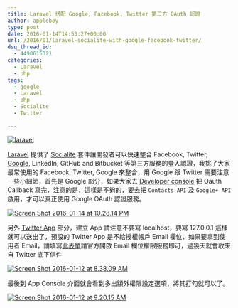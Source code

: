 ```yaml
---
title: Laravel 搭配 Google, Facebook, Twitter 第三方 OAuth 認證
author: appleboy
type: post
date: 2016-01-14T14:53:27+00:00
url: /2016/01/laravel-socialite-with-google-facebook-twitter/
dsq_thread_id:
  - 4490615321
categories:
  - Laravel
  - php
tags:
  - google
  - Laravel
  - php
  - Socialite
  - Twitter

---
```

<a data-flickr-embed="true"  href="https://www.flickr.com/photos/appleboy/23493872563/in/dateposted-public/" title="laravel"><img src="https://i1.wp.com/farm2.staticflickr.com/1655/23493872563_4f01a9c336_o.png?resize=400%2C400&#038;ssl=1" alt="laravel" data-recalc-dims="1" /></a>

[Laravel][1] 提供了 [Socialite][2] 套件讓開發者可以快速整合 Facebook, Twitter, [Google][3], LinkedIn, GitHub and Bitbucket 等第三方服務的登入認證，我挑了大家最常使用的 Facebook, Twitter, Google 來整合，用 Google 跟 Twitter 需要注意一些小細節，首先是 Google 部分，如果大家去 [Developer console][4] 把 Oauth Callback 寫完，注意的是，這樣是不夠的，要去把 `Contacts API` 及 `Google+ API` 啟用，才可以真正使用 Google OAuth 認證服務。

<!--more-->

<a data-flickr-embed="true"  href="https://www.flickr.com/photos/appleboy/24267964012/in/dateposted-public/" title="Screen Shot 2016-01-14 at 10.28.14 PM"><img src="https://i2.wp.com/farm2.staticflickr.com/1673/24267964012_3308c7aa69_z.jpg?resize=640%2C167&#038;ssl=1" alt="Screen Shot 2016-01-14 at 10.28.14 PM" data-recalc-dims="1" /></a>

另外 [Twitter App][5] 部分，建立 App 請注意不要寫 localhost，要寫 127.0.0.1 這樣就可以送出了，預設的 Twitter App 是不給授權帳戶 Email 欄位，如果要拿到使用者 Email，請填寫[此表單][6]請官方開啟 Email 欄位權限服務即可，過幾天就會收來自 Twitter 底下信件

<a data-flickr-embed="true"  href="https://www.flickr.com/photos/appleboy/24293707031/in/dateposted-public/" title="Screen Shot 2016-01-12 at 8.38.09 AM"><img src="https://i1.wp.com/farm2.staticflickr.com/1487/24293707031_0504e2439f_z.jpg?resize=640%2C636&#038;ssl=1" alt="Screen Shot 2016-01-12 at 8.38.09 AM" data-recalc-dims="1" /></a>

最後到 App Console 介面就會看到多出額外權限設定選項，將其打勾就可以了。

<a data-flickr-embed="true"  href="https://www.flickr.com/photos/appleboy/24293706651/in/dateposted-public/" title="Screen Shot 2016-01-12 at 9.20.15 AM"><img src="https://i0.wp.com/farm2.staticflickr.com/1534/24293706651_99a919a1b7_z.jpg?resize=640%2C341&#038;ssl=1" alt="Screen Shot 2016-01-12 at 9.20.15 AM" data-recalc-dims="1" /></a>

 [1]: https://laravel.com/
 [2]: https://github.com/laravel/socialite
 [3]: https://www.google.com
 [4]: https://console.developers.google.com
 [5]: https://apps.twitter.com/
 [6]: https://support.twitter.com/forms/platform